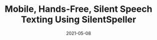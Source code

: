 ---
title: "Mobile, Hands-Free, Silent Speech Texting Using SilentSpeller"
collection: publications
permalink: 'https://doi.org/10.1145/3411763.3451552'
date: 2021-05-08
venue: 'Extended Abstracts of the 2021 CHI Conference on Human Factors in Computing Systems'
paperurl: 'https://doi.org/10.1145/3411763.3451552'
citation: ' Naoki Kimura,  **Tan Gemicioglu**,  Jonathan Womack,  Richard Li,  Yuhui Zhao,  Abdelkareem Bedri,  Alex Olwal,  Jun Rekimoto,  Thad Starner, &quot;Mobile, Hands-Free, Silent Speech Texting Using SilentSpeller.&quot; Extended Abstracts of the 2021 CHI Conference on Human Factors in Computing Systems, 2021.'
---